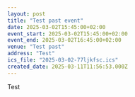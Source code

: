 ```yaml
---
layout: post
title: "Test past event"
date: 2025-03-02T15:45:00+02:00
event_start: 2025-03-02T15:45:00+02:00
event_end: 2025-03-02T16:45:00+02:00
venue: "Test past"
address: "Test"
ics_file: "2025-03-02-77ljkfsc.ics"
created_date: 2025-03-11T11:56:53.000Z
---
```


Test
